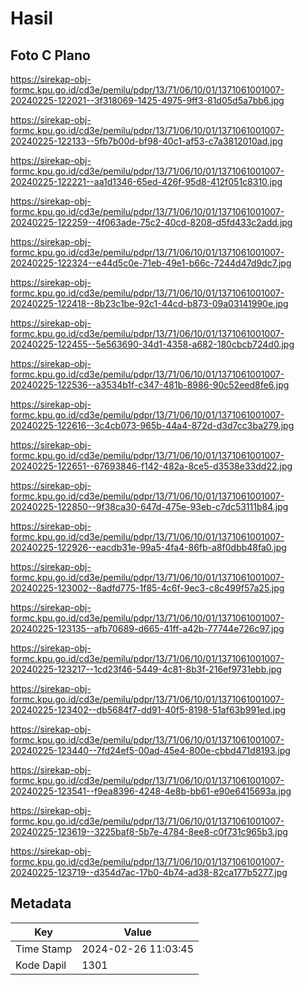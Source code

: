 # Hasil

## Foto C Plano

https://sirekap-obj-formc.kpu.go.id/cd3e/pemilu/pdpr/13/71/06/10/01/1371061001007-20240225-122021--3f318069-1425-4975-9ff3-81d05d5a7bb6.jpg

https://sirekap-obj-formc.kpu.go.id/cd3e/pemilu/pdpr/13/71/06/10/01/1371061001007-20240225-122133--5fb7b00d-bf98-40c1-af53-c7a3812010ad.jpg

https://sirekap-obj-formc.kpu.go.id/cd3e/pemilu/pdpr/13/71/06/10/01/1371061001007-20240225-122221--aa1d1346-65ed-426f-95d8-412f051c8310.jpg

https://sirekap-obj-formc.kpu.go.id/cd3e/pemilu/pdpr/13/71/06/10/01/1371061001007-20240225-122259--4f063ade-75c2-40cd-8208-d5fd433c2add.jpg

https://sirekap-obj-formc.kpu.go.id/cd3e/pemilu/pdpr/13/71/06/10/01/1371061001007-20240225-122324--e44d5c0e-71eb-49e1-b66c-7244d47d9dc7.jpg

https://sirekap-obj-formc.kpu.go.id/cd3e/pemilu/pdpr/13/71/06/10/01/1371061001007-20240225-122418--8b23c1be-92c1-44cd-b873-09a03141990e.jpg

https://sirekap-obj-formc.kpu.go.id/cd3e/pemilu/pdpr/13/71/06/10/01/1371061001007-20240225-122455--5e563690-34d1-4358-a682-180cbcb724d0.jpg

https://sirekap-obj-formc.kpu.go.id/cd3e/pemilu/pdpr/13/71/06/10/01/1371061001007-20240225-122536--a3534b1f-c347-481b-8986-90c52eed8fe6.jpg

https://sirekap-obj-formc.kpu.go.id/cd3e/pemilu/pdpr/13/71/06/10/01/1371061001007-20240225-122616--3c4cb073-965b-44a4-872d-d3d7cc3ba279.jpg

https://sirekap-obj-formc.kpu.go.id/cd3e/pemilu/pdpr/13/71/06/10/01/1371061001007-20240225-122651--67693846-f142-482a-8ce5-d3538e33dd22.jpg

https://sirekap-obj-formc.kpu.go.id/cd3e/pemilu/pdpr/13/71/06/10/01/1371061001007-20240225-122850--9f38ca30-647d-475e-93eb-c7dc53111b84.jpg

https://sirekap-obj-formc.kpu.go.id/cd3e/pemilu/pdpr/13/71/06/10/01/1371061001007-20240225-122926--eacdb31e-99a5-4fa4-86fb-a8f0dbb48fa0.jpg

https://sirekap-obj-formc.kpu.go.id/cd3e/pemilu/pdpr/13/71/06/10/01/1371061001007-20240225-123002--8adfd775-1f85-4c6f-9ec3-c8c499f57a25.jpg

https://sirekap-obj-formc.kpu.go.id/cd3e/pemilu/pdpr/13/71/06/10/01/1371061001007-20240225-123135--afb70689-d665-41ff-a42b-77744e726c97.jpg

https://sirekap-obj-formc.kpu.go.id/cd3e/pemilu/pdpr/13/71/06/10/01/1371061001007-20240225-123217--1cd23f46-5449-4c81-8b3f-216ef9731ebb.jpg

https://sirekap-obj-formc.kpu.go.id/cd3e/pemilu/pdpr/13/71/06/10/01/1371061001007-20240225-123402--db5684f7-dd91-40f5-8198-51af63b991ed.jpg

https://sirekap-obj-formc.kpu.go.id/cd3e/pemilu/pdpr/13/71/06/10/01/1371061001007-20240225-123440--7fd24ef5-00ad-45e4-800e-cbbd471d8193.jpg

https://sirekap-obj-formc.kpu.go.id/cd3e/pemilu/pdpr/13/71/06/10/01/1371061001007-20240225-123541--f9ea8396-4248-4e8b-bb61-e90e6415693a.jpg

https://sirekap-obj-formc.kpu.go.id/cd3e/pemilu/pdpr/13/71/06/10/01/1371061001007-20240225-123619--3225baf8-5b7e-4784-8ee8-c0f731c965b3.jpg

https://sirekap-obj-formc.kpu.go.id/cd3e/pemilu/pdpr/13/71/06/10/01/1371061001007-20240225-123719--d354d7ac-17b0-4b74-ad38-82ca177b5277.jpg


## Metadata

| Key        | Value               |
| ---------- | ------------------- |
| Time Stamp | 2024-02-26 11:03:45 |
| Kode Dapil | 1301                |



